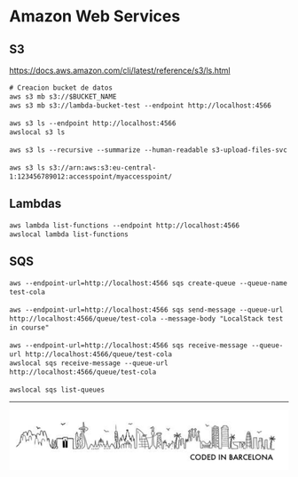 # Amazon Web Services

## S3

<https://docs.aws.amazon.com/cli/latest/reference/s3/ls.html>  

```code
# Creacion bucket de datos  
aws s3 mb s3://$BUCKET_NAME
aws s3 mb s3://lambda-bucket-test --endpoint http://localhost:4566

aws s3 ls --endpoint http://localhost:4566
awslocal s3 ls

aws s3 ls --recursive --summarize --human-readable s3-upload-files-svc

aws s3 ls s3://arn:aws:s3:eu-central-1:123456789012:accesspoint/myaccesspoint/

```

## Lambdas  

```code
aws lambda list-functions --endpoint http://localhost:4566
awslocal lambda list-functions  
```

## SQS  

```code
aws --endpoint-url=http://localhost:4566 sqs create-queue --queue-name test-cola

aws --endpoint-url=http://localhost:4566 sqs send-message --queue-url http://localhost:4566/queue/test-cola --message-body "LocalStack test in course"

aws --endpoint-url=http://localhost:4566 sqs receive-message --queue-url http://localhost:4566/queue/test-cola 
awslocal sqs receive-message --queue-url http://localhost:4566/queue/test-cola 

awslocal sqs list-queues

```

---
<!-- Pit i Collons -->
![Coded In Barcelona](https://raw.githubusercontent.com/leguim-repo/leguim-repo/master/img/currentfooter.png)
